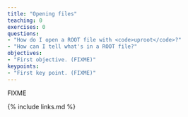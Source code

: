 ```yaml
---
title: "Opening files"
teaching: 0
exercises: 0
questions:
- "How do I open a ROOT file with <code>uproot</code>?"
- "How can I tell what's in a ROOT file?"
objectives:
- "First objective. (FIXME)"
keypoints:
- "First key point. (FIXME)"
---
```

FIXME

{% include links.md %}
